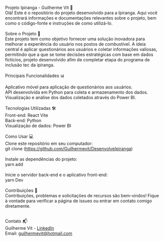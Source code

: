 Projeto Ipiranga - Guilherme Vit 🚀 <br>
Olá! Este é o repositório do projeto desenvolvido para a Ipiranga. Aqui você encontrará informações e documentações relevantes sobre o projeto, bem como o código-fonte e instruções de como utilizá-lo.
<br>
<br>
Sobre o Projeto 🏁 <br>
Este projeto tem como objetivo fornecer uma solução inovadora para melhorar a experiência do usuário nos postos de combustível. A ideia central é aplicar questionários aos usuários e coletar informações valiosas, permitindo que a que se tome decisões estratégicas com base em dados ficticios, projeto desenvolvido afim de completar etapa do programa de inclusão tec da ipiranga.
<br>
<br>
Principais Funcionalidades 📊 <br>

Aplicativo móvel para aplicação de questionários aos usuários.<br>
API desenvolvida em Python para coleta e armazenamento dos dados.<br>
Visualização e análise dos dados coletados através do Power BI.<br>
<br>
Tecnologias Utilizadas 🛠️ <br>
Front-end: React Vite <br>
Back-end: Python <br>
Visualização de dados: Power BI<br> 
<br> 
Como Usar 💻<br>
Clone este repositório em seu computador: <br>
git clone (https://github.com/Guilhermevit/DesenvolveIpiranga) <br>
<br>
Instale as dependências do projeto:<br>
yarn add <br>
<br>
Inicie o servidor back-end e o aplicativo front-end: <br>
yarn Dev <br>
<br>
Contribuições 🤝 <br>
Contribuições, problemas e solicitações de recursos são bem-vindos! Fique à vontade para verificar a página de issues ou entrar em contato comigo diretamente. <br>
<br>

Contato 📬<br> 
Guilherme Vit - [LinkedIn](https://www.linkedin.com/in/guilherme-vit-639042231/) <br>
Email: guilhermevit@hotmail.com
